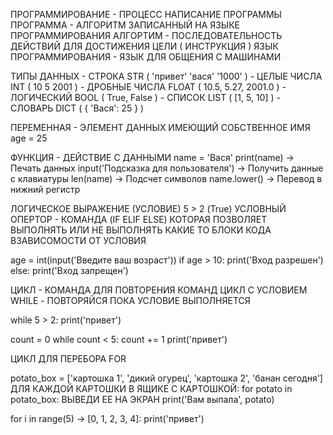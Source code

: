 ПРОГРАММИРОВАНИЕ - ПРОЦЕСС НАПИСАНИЕ ПРОГРАММЫ
ПРОГРАММА - АЛГОРИТМ ЗАПИСАННЫЙ НА ЯЗЫКЕ ПРОГРАММИРОВАНИЯ
АЛГОРТИМ - ПОСЛЕДОВАТЕЛЬНОСТЬ ДЕЙСТВИЙ ДЛЯ ДОСТИЖЕНИЯ ЦЕЛИ ( ИНСТРУКЦИЯ )
ЯЗЫК ПРОГРАММИРОВАНИЯ - ЯЗЫК ДЛЯ ОБЩЕНИЯ С МАШИНАМИ 

ТИПЫ ДАННЫХ - СТРОКА STR ( 'привет' 'вася' '1000' )
            - ЦЕЛЫЕ ЧИСЛА INT ( 10 5 2001 )
            - ДРОБНЫЕ ЧИСЛА FLOAT ( 10.5, 5.27, 2001.0 )
            - ЛОГИЧЕСКИЙ BOOL ( True, False )
            - СПИСОК LIST ( [1, 5, 10] )
            - СЛОВАРЬ DICT ( { 'Вася': 25 } )

ПЕРЕМЕННАЯ - ЭЛЕМЕНТ ДАННЫХ ИМЕЮЩИЙ СОБСТВЕННОЕ ИМЯ age = 25

ФУНКЦИЯ - ДЕЙСТВИЕ С ДАННЫМИ
name = 'Вася'
print(name) -> Печать данных
input('Подсказка для пользователя') -> Получить данные с клавиатуры
len(name) -> Подсчет символов
name.lower() -> Перевод в нижний регистр

ЛОГИЧЕСКОЕ ВЫРАЖЕНИЕ (УСЛОВИЕ) 5 > 2 (True)
УСЛОВНЫЙ ОПЕРТОР - КОМАНДА (IF ELIF ELSE) КОТОРАЯ ПОЗВОЛЯЕТ
ВЫПОЛНЯТЬ ИЛИ НЕ ВЫПОЛНЯТЬ КАКИЕ ТО БЛОКИ КОДА ВЗАВИСОМОСТИ ОТ УСЛОВИЯ 

age = int(input('Введите ваш возраст'))
if age > 10:
    print('Вход разрешен')
else:
    print('Вход запрещен')

ЦИКЛ - КОМАНДА ДЛЯ ПОВТОРЕНИЯ КОМАНД
ЦИКЛ С УСЛОВИЕМ WHILE - ПОВТОРЯЙСЯ ПОКА УСЛОВИЕ ВЫПОЛНЯЕТСЯ

while 5 > 2:
    print('привет')

count = 0
while count < 5:
    count += 1
    print('привет')

ЦИКЛ ДЛЯ ПЕРЕБОРА FOR 

potato_box = ['картошка 1', 'дикий огурец', 'картошка 2', 'банан сегодня']
ДЛЯ КАЖДОЙ КАРТОШКИ В ЯЩИКЕ С КАРТОШКОЙ:
for potato in potato_box:
    ВЫВЕДИ ЕЕ НА ЭКРАН
    print('Вам выпала', potato)

for i in range(5) -> [0, 1, 2, 3, 4]:
    print('привет')


